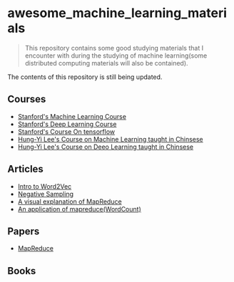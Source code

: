 # awesome_machine_learning_materials

> This repository contains some good studying materials that I encounter with during the studying of machine learning(some distributed computing materials will also be contained).

The contents of this repository is still being updated.

## Courses
* [Stanford's Machine Learning Course](http://cs229.stanford.edu/) 
* [Stanford's Deep Learning Course](cs231n.stanford.edu)
* [Stanford's Course On tensorflow](https://web.stanford.edu/class/cs20si/)
* [Hung-Yi Lee's Course on Machine Learning taught in Chinsese](https://www.bilibili.com/video/av10590361)
* [Hung-Yi Lee's Course on Deeo Learning taught in Chinsese](https://www.bilibili.com/video/av9770302)

## Articles
* [Intro to Word2Vec](http://mccormickml.com/2016/04/19/word2vec-tutorial-the-skip-gram-model/)
* [Negative Sampling](http://ruder.io/word-embeddings-softmax/)
* [A visual explanation of MapReduce](https://ayende.com/blog/4435/map-reduce-a-visual-explanation)
* [An application of mapreduce(WordCount)](https://dzone.com/articles/word-count-hello-word-program-in-mapreduce)

## Papers
* [MapReduce](https://pdos.csail.mit.edu/6.824/papers/mapreduce.pdf)

## Books



